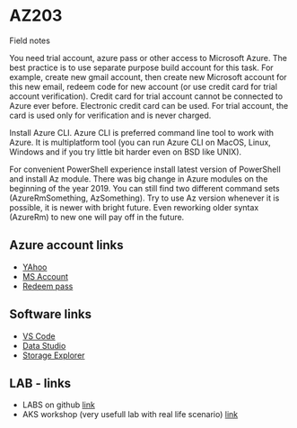 # AZ203

Field notes

You need trial account, azure pass or other access to Microsoft Azure. The best practice is to use separate purpose build account for this task. For example, create new gmail account, then create new Microsoft account for this new email, redeem code for new account (or use credit card for trial account verification). Credit card for trial account cannot be connected to Azure ever before. Electronic credit card can be used. For trial account, the card is used only for verification and is never charged.

Install Azure CLI. Azure CLI is preferred command line tool to work with Azure. It is multiplatform tool (you can run Azure CLI on MacOS, Linux, Windows and if you try little bit harder even on BSD like UNIX).

For convenient PowerShell experience install latest version of PowerShell and install Az module. There was big change in Azure modules on the beginning of the year 2019. You can still find two different command sets (AzureRmSomething, AzSomething). Try to use Az version whenever it is possible, it is newer with bright future. Even reworking older syntax (AzureRm) to new one will pay off in the future.


## Azure account links
* [YAhoo](https://www.yahoo.com/?guccounter=1)
* [MS Account](https://account.microsoft.com/account?lang=en-us)
* [Redeem pass](https://www.microsoftazurepass.com/)

## Software links
* [VS Code](https://code.visualstudio.com/download)
* [Data Studio]()
* [Storage Explorer]()

## LAB - links
* LABS on github [link](https://github.com/MicrosoftLearning/AZ-203-DevelopingSolutionsforMicrosoftAzure/releases/latest)
* AKS workshop (very usefull lab with real life scenario) [link](https://aksworkshop.io/)
